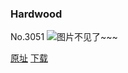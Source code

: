 ### Hardwood
No.3051
![图片不见了~~~](https://imgs.xkcd.com/comics/hardwood.png)

[原址](https://xkcd.com//3051) [下载](https://imgs.xkcd.com/comics/hardwood.png)

